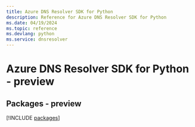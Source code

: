```yaml
---
title: Azure DNS Resolver SDK for Python
description: Reference for Azure DNS Resolver SDK for Python
ms.date: 04/19/2024
ms.topic: reference
ms.devlang: python
ms.service: dnsresolver
---
```

# Azure DNS Resolver SDK for Python - preview
## Packages - preview
[!INCLUDE [packages](dns-resolver-index.md)]